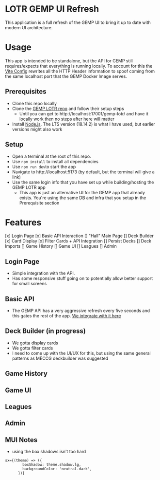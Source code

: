# LOTR GEMP UI Refresh

This application is a full refresh of the GEMP UI to bring it up to date with modern UI architecture.

# Usage
This app is intended to be standalone, but the API for GEMP still requires/expects that everything is running locally. To account for this the [Vite Config](./vite.config.ts) rewrites all the HTTP Header information to spoof coming from the same localhost port that the GEMP Docker Image serves.

## Prerequisites
* Clone this repo locally
* Clone the [GEMP LOTR repo](https://github.com/PlayersCouncil/gemp-lotr) and follow their setup steps
    * Until you can get to http://localhost:17001/gemp-lotr/ and have it locally work then no steps after here will matter
* Install [Node.js](https://nodejs.org/en). The LTS version (18.14.2) is what I have used, but earlier versions might also work

## Setup
* Open a terminal at the root of this repo.
* Use `npm install` to install all dependencies
* Use `npm run dev`to start the app
* Navigate to http://localhost:5173 (by default, but the terminal will give a link)
* Use the same login info that you have set up while building/hosting the GEMP LOTR app
    * This app is just an alternative UI for the GEMP app that already exists. You're using the same DB and infra that you setup in the Prerequisite section

# Features

[x] Login Page
[x] Basic API Interaction
[] "Hall" Main Page
[] Deck Builder
    [x] Card Display
    [x] Filter Cards + API Integration
    [] Persist Decks
    [] Deck Imports
[] Game History
[] Game UI
[] Leagues
[] Admin

## Login Page
* Simple integration with the API.
* Has some responsive stuff going on to potentially allow better support for small screens

## Basic API
* The GEMP API has a very aggressive refresh every five seconds and this gates the rest of the app. [We integrate with it here](./src/lotr-common/api/hall-api/heartbeat/hall-heartbeat.ts)

## Deck Builder (in progress)
* We gotta display cards
* We gotta filter cards
* I need to come up with the UI/UX for this, but using the same general patterns as MECCG deckbuilder was suggested

## Game History

## Game UI

## Leagues

## Admin

## MUI Notes
* using the box shadows isn't too hard
```      
sx={(theme) => ({
        boxShadow: theme.shadow.lg,
        backgroundColor: 'neutral.dark',
      })}
```
